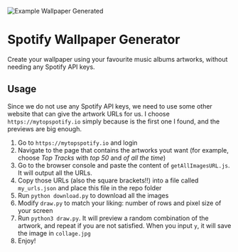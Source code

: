 ![Example Wallpaper Generated](examples/collage.jpg)

# Spotify Wallpaper Generator

Create your wallpaper using your favourite music albums artworks, without needing any Spotify API keys.

## Usage

Since we do not use any Spotify API keys, we need to use some other website that can give the artwork URLs for us. I choose `https://mytopspotify.io` simply because is the first one I found, and the previews are big enough.

1. Go to `https://mytopspotify.io` and login
2. Navigate to the page that contains the artworks yout want (for example, choose _Top Tracks_ with _top 50_ and _of all the time_)
3. Go to the browser console and paste the content of `getAllImagesURL.js`. It will output all the URLs.
4. Copy those URLs (also the square brackets!!) into a file called `my_urls.json` and place this file in the repo folder
5. Run `python download.py` to download all the images
6. Modify `draw.py` to match your liking: number of rows and pixel size of your screen
7. Run `python3 draw.py`. It will preview a random combination of the artwork, and repeat if you are not satisfied. When you input `y`, it will save the image in `collage.jpg`
8. Enjoy!

